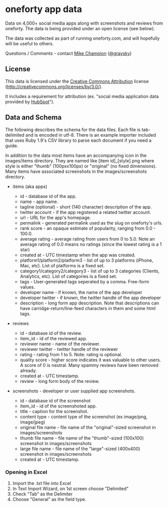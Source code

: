 # oneforty app data

Data on 4,000+ social media apps along with screenshots and reviews from oneforty. The data is being provided under an open license (see below).

The data was collected as part of running oneforty.com, and will hopefully will be useful to others.

Questions / Comments - contact <a href="http://graysky.org">Mike Champion</a> (<a href="http://twitter.com/graysky">@graysky</a>)

## License

This data is licensed under the <a href="http://creativecommons.org/licenses/by/3.0/">Creative Commons Attribution</a> license (http://creativecommons.org/licenses/by/3.0/).

It includes a requirement for attribution (ex. "social media application data provided by <a href='http://www.hubspot.com'>HubSpot</a>").

## Data and Schema

The following describes the schema for the data files. Each file is tab-delimited and is encoded in utf-8. There is an example importer included that uses Ruby 1.9's CSV library to parse each document if you need a guide.

In addition to the data most items have an accompanying icon in the images/items directory. They are named like [item id]_[style].png where style is either "thumb" (100pxx100px) or "original" (no fixed dimensions). Many items have associated screenshots in the images/screenshots directory. 

- items (aka apps)
	- id - database id of the app.
	- name - app name.
	- tagline (optional) - short (140 character) description of the app.
	- twitter account - if the app registered a related twitter account.
	- url - URL for the app's homepage.
	- permalink - generated permalink used as the slug on oneforty's urls.
	- rank score - an opaque estimate of popularity, ranging from 0.0 - 100.0.
	- average rating - average rating from users from 0 to 5.0. Note an average rating of 0.0 means no ratings (since the lowest rating is a 1 star)
	- created at - UTC timestamp when the app was created.
	- platform1/platform2/platform3 - list of up to 3 platforms (iPhone, Mac, etc). List of platforms is a fixed set.
	- category1/category2/category3 - list of up to 3 categories (Clients, Analytics, etc). List of categories is a fixed set.
	- tags - User-generated tags seperated by a comma. Free-form values.
	- developer name - if known, the name of the app developer
	- developer twitter - if known, the twitter handle of the app developer
	- description - long form app description. Note that descriptions can have carridge-return/line-feed characters in them and some html tags.

- reviews
	- id - database id of the review.
	- item_id - id of the reviewed app.
	- reviewer name - name of the reviewer.
	- reviewer twitter - twitter handle of the reviewer
	- rating - rating from 1 to 5. Note: rating is optional.
	- quality score - higher score indicates it was valuable to other users. A score of 0 is neutral. Many spammy reviews have been removed already.
	- created at - UTC timestamp.
	- review - long form body of the review.

- screenshots - developer or user supplied app screenshots.
	- id - database id of the screenshot
	- item_id - id of the screenshoted app.
	- title - caption for the screenshot.
	- content type - content type of the screenshot (ex image/png, image/jpeg)
	- original file name - file name of the "original"-sized screenshot in images/screenshots
	- thumb file name - file name of the "thumb"-sized (100x100) screenshot in images/screenshots
	- large file name - file name of the "large"-sized (400x400) screenshot in images/screenshots
	- created at - UTC timestamp.

### Opening in Excel

1. Import the .txt file into Excel
2. In Text Import Wizard, on 1st screen choose "Delimited"
3. Check "Tab" as the Delimiter
4. Choose "General" as the field type.